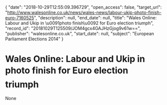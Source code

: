 {
  "date": "2018-10-29T12:55:09.396729", 
  "open_access": false, 
  "target_url": "http://www.walesonline.co.uk/news/wales-news/labour-ukip-photo-finish-euro-7160525", 
  "description": null, 
  "end_date": null, 
  "title": "Wales Online: Labour and Ukip in \u0091photo finish\u0092 for Euro election triumph", 
  "record_id": "20181029T125509/JOM4gcx4GAJHzGjog9v61w==", 
  "publisher": "walesonline.co.uk", 
  "start_date": null, 
  "subject": "European Parliament Elections 2014"
}

# Wales Online: Labour and Ukip in photo finish for Euro election triumph

None